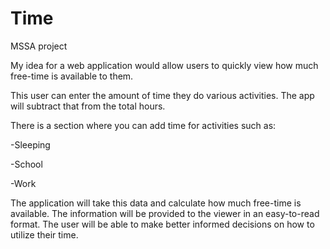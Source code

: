 # Time

MSSA project

My idea for a web application would allow users to quickly view how much free-time is available to them.

This user can enter the amount of time they do various activities. The app will subtract that from the total hours.

There is a section where you can add time for activities such as:

-Sleeping

-School

-Work

The application will take this data and calculate how much free-time is available. 
The information will be provided to the viewer in an easy-to-read format. 
The user will be able to make better informed decisions on how to utilize their time.
